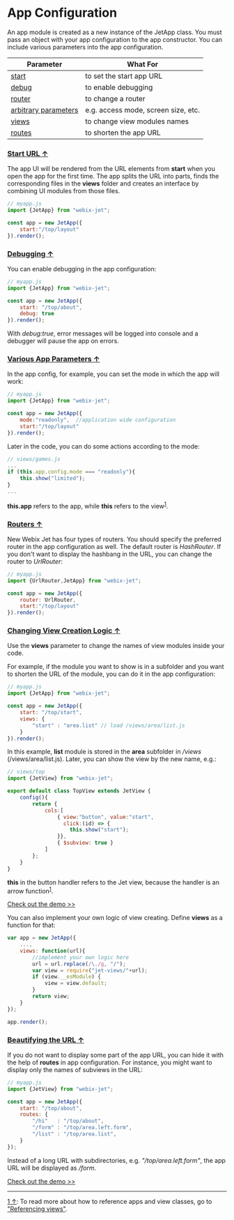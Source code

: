 # <span id="contents">App Configuration</span>

An app module is created as a new instance of the JetApp class. You must pass an object with your app configuration to the app constructor. You can include various parameters into the app configuration.

| Parameter | What For |
|-----------|----------|
| [start](#start)     | to set the start app URL|
| [debug](#debug)     | to enable debugging |
| [router](#router)   | to change a router |
| [arbitrary parameters](#other) | e.g. access mode, screen size, etc. |
| [views](#views)     | to change view modules names |
| [routes](#routes)   | to shorten the app URL |

### [<span id="start">Start URL &uarr;</span>](#contents)

The app UI will be rendered from the URL elements from **start** when you open the app for the first time. The app splits the URL into parts, finds the corresponding files in the **views** folder and creates an interface by combining UI modules from those files.

~~~js
// myapp.js
import {JetApp} from "webix-jet";

const app = new JetApp({
    start:"/top/layout"
}).render();
~~~

### [<span id="debug">Debugging &uarr;</span>](#contents)

You can enable debugging in the app configuration: 

```js
// myapp.js
import {JetApp} from "webix-jet";

const app = new JetApp({
    start: "/top/about",
    debug: true
}).render();
```

With *debug:true*, error messages will be logged into console and a debugger will pause the app on errors.

### [<span id="other">Various App Parameters &uarr;</span>](#contents)

In the app config, for example, you can set the mode in which the app will work:

```js
// myapp.js
import {JetApp} from "webix-jet";

const app = new JetApp({
	mode:"readonly",  //application wide configuration
	start:"/top/layout"
}).render();
```

Later in the code, you can do some actions according to the mode:

```js
// views/games.js
...
if (this.app.config.mode === "readonly"){
	this.show("limited");
}
...
```

**this.app** refers to the app, while **this** refers to the view<sup><a href="#myfootnote1" id="origin">1</a></sup>.

### [<span id="router">Routers &uarr;</span>](#contents)

New Webix Jet has four types of routers. You should specify the preferred router in the app configuration as well. The default router is *HashRouter*. If you don't want to display the hashbang in the URL, you can change the router to *UrlRouter*:

```js
// myapp.js
import {UrlRouter,JetApp} from "webix-jet";

const app = new JetApp({
	router: UrlRouter,
    start:"/top/layout"
}).render();
```

### [<span id="views">Changing View Creation Logic &uarr;</span>](#contents)

Use the **views** parameter to change the names of view modules inside your code.

For example, if the module you want to show is in a subfolder and you want to shorten the URL of the module, you can do it in the app configuration:

```js
// myapp.js
import {JetApp} from "webix-jet";

const app = new JetApp({
    start: "/top/start",
    views: {
        "start" : "area.list" // load /views/area/list.js
    }
}).render();
```

In this example, **list** module is stored in the **area** subfolder in */views* (/views/area/list.js). Later, you can show the view by the new name, e.g.:

```js
// views/top
import {JetView} from "webix-jet";

export default class TopView extends JetView {
	config(){
		return {
			cols:[
                { view:"button", value:"start",
                  click:(id) => {
					this.show("start");
				}},
				{ $subview: true }
			]
		};
	}
}
```

**this** in the button handler refers to the Jet view, because the handler is an arrow function<sup><a href="#myfootnote1" id="origin1">1</a></sup>.

[Check out the demo >>](https://github.com/webix-hub/jet-demos/blob/master/sources/viewresolve.js)

You can also implement your own logic of view creating. Define **views** as a function for that: 

```js
var app = new JetApp({
    ...,
    views: function(url){
        //implement your own logic here
        url = url.replace(/\./g, "/");
        var view = require("jet-views/"+url);
        if (view.__esModule) {
            view = view.default;
        }
        return view;
    }
});

app.render();
```

### [<span id="routes">Beautifying the URL &uarr;</span>](#contents)

If you do not want to display some part of the app URL, you can hide it with the help of **routes** in app configuration. For instance, you might want to display only the names of subviews in the URL: 

```js
// myapp.js
import {JetView} from "webix-jet";

const app = new JetApp({
    start: "/top/about",
    routes: {
        "/hi" 	: "/top/about",
        "/form" : "/top/area.left.form",
        "/list" : "/top/area.list",
    }
});
```

Instead of a long URL with subdirectories, e.g. *"/top/area.left.form"*, the app URL will be displayed as */form*.

[Check out the demo >>](https://github.com/webix-hub/jet-demos/blob/master/sources/routes.js)

<!-- footnotes -->
- - -
<a id="myfootnote1" href="#origin1">1 &uarr;</a>:
To read more about how to reference apps and view classes, go to ["Referencing views"](../detailed/referencing.md).